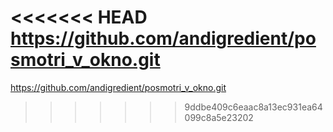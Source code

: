 <<<<<<< HEAD
https://github.com/andigredient/posmotri_v_okno.git
=======
https://github.com/andigredient/posmotri_v_okno.git
>>>>>>> 9ddbe409c6eaac8a13ec931ea64099c8a5e23202
